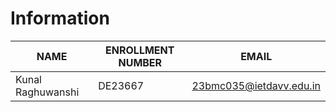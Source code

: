 # Information
| NAME | ENROLLMENT NUMBER | EMAIL |
| ---- | ----------------- | ----- |
| Kunal Raghuwanshi | DE23667 | 23bmc035@ietdavv.edu.in |
